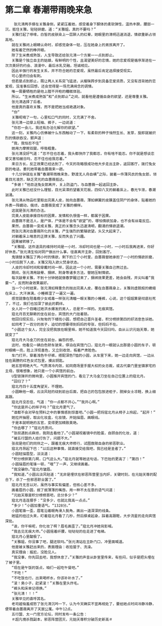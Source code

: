 # 第二章 春潮带雨晚来急
        张元清两手撑在关雅身侧，紧紧压着她，感受着身下酮体的柔软弹性，温热丰腴，腰部一沉，抵住关雅，轻轻研磨，道：“关雅姐，真的不要吗？”
       关雅打起了哆嗦，白皙的皮肤染上一层醉人的红晕，她眼里的清明迅速消退，情欲重新占领高地。
       就在关雅闭上眼睛认命时，却感觉身体一轻，压在她身上的男孩离开了。
       她有着茫然的睁开眼。
       除了生米煮成熟饭，人生导致还给张元清一个方案一一点到即止。
       关雅是个独立自主的姑娘，有鲜明的个性，且渴望美好的恋情，她的恋爱观是循序渐进在一次次美好的约会、浪漫中，最后水乳交融，坦诚相见。
       因此半强行的发生关系，并不符合她的恋爱观，虽然最后肯定选择接受现实。
       可心里终归会有刺。
       但若是点到即止，既让两人关系突飞猛进，从暧昧跨步到具备恋爱资质，又没有违背她的恋爱观，没准事后回想，还会觉得是一场充满绮念的调情。
       唯一需要牺牲的是他上膛不开枪的糟糕体验。
       所以，“生米煮成熟饭”和“点到即止”之间，就看他是遵循自身的欲望，还是尊重关雅。
       张元清选择了后者。
       他是真的喜欢关雅，而不是把她当成艳遇对象。
       “你”
       关雅呢喃了一句，心里松口气的同时，又充满了不舍。
       张元清一边穿上短袖、裤子，一边说道：
       “你忍一会儿，我还有办法化解你的欲望。”
       这一刻，关雅内心仿佛被什么东西触动了一下，有柔软的种子悄然生长、发芽，旋即就被炽烈的情欲吞没，颤声道：
       “我，我怕忍不住”
       她用力摩擦双腿，呼吸粗重。
       张元清没好气道：“忍不住也忍着，我头都快炸了我都忍，你有啥不能忍。你不就是想谈恋爱又害怕被日吗，忍不住也给我忍着。”
       来日方长，反正效果已经达到了，今天的攻略很成功他大步走出主卧，返回客厅，拨打兔女郎的电话，委托她带着血蔷薇来一趟。
       十几分钟就在关雅“春潮带雨晚来急，野渡无人舟自横”之际，披着一件薄风衣的兔女郎，领着目光凌厉，缺乏灵光的血蔷薇抵达。
       “多谢！”他目送兔女郎离开，关上防盗门，与血蔷薇一起返回主卧。
       此时关雅已经没什么理智，目光呆滞的望着天花板，四仰八叉的躺着床上，春光乍泄，春潮汹涌。
       张元清从物品栏里取出完美人皮，抛向血蔷薇，薄如蝉翼的皮膜盖住阴尸的身体，贴着她的外表一阵蠕动，俄顷，血蔷薇变成了关雅的模样。
       这就是张元清的办法。
       完美人皮能承接目标的因果，发情和仇恨值一样，都属于因果。
       血蔷薇不是活人，是尸体，尸体是不会有“欲望”的，哪怕情欲加身，也不会有丝毫反应。
       果然，血蔷薇一变成关雅，真正的关雅念头迅速清明，翻涌的情欲退潮。
       而张元清对血蔷薇所化的关雅，产生强烈的繁殖欲望。头又大起来了。
       对躺着床上喘息的正牌关雅，反而失去了兴趣。
       因果被转移了。
       “关雅姐，这件道具的维持时间是一小时，冷却时间也是一小时，一小时后我再进来，你好好休息。”张元清生怕对阴尸做出什么事，径直离开主卧，回到客厅。
       鬼镜替关雅压了两小时的情欲，剩下的三个小时里，血蔷薇替她承担了一小时的情欲折磨，一小时后脱下人皮，关雅又陷入欲火焚身状态。
       人皮的冷却时间和穿戴时间一样，因此这一个小时，需要关雅自己熬过去。
       期间，张元清用敲晕、捆绑、附身等诸多方法，替她压制情欲。
       每次敲晕关雅，不到十分钟她就做春梦醒过来了，捆绑效果更差，她会自残，并尖叫着“我要～”，反而附身效果最好。
       当一个小时结束，张元清如释重负的抛出完美人皮，覆在血蔷薇身上，关雅则虚脱般的蜷缩在床上，大汗淋漓，小睡裤湿了一遍又一遍。
       感觉就像在陪毒瘾少女戒毒一样张元清瞄一眼关雅的小睡裤，心说，这个姐姐算是彻底社死了，不过，我们也加深了彼此的羁绊。
       女人对一个目睹过她洪水爆发的男人，总是不一样的。无痕宾馆。
       寇北月百无聊赖的坐在前台，宾馆的大门挂着锁。
       他回归现实后，兴匆匆的下楼找小圆，想把自己晋升圣者，积分榜排第四的好消息告诉她。
       如同考了一百分的孩子，迫切的想要得到妈妈的夸张，但妈妈不在。
       “小圆这个女人，完全没把我放在眼里嘛，她不知道我今天回归吗，自从认识元始天尊，她就变了”
       寇北月大马金刀的坐在前台，幽怨的想。
       这时，他看见一辆白色轿车驶来，停泊在宾馆门口，寇北月一眼就认出那是小圆的车子，顿时眼睛一亮，脸上浮现喜色，又立刻收敛，板着严肃脸色。
       车门打开，穿着浅色牛仔裤，搭配深色T恤的小圆，从车里下来，她一边走向宾馆，一边从挂在肩膀的红色女式包里，摸出钥匙。
       她五官明艳大气，气质清冷内敛，如同商场里手握大权的女总裁，或古代豪门里坐镇家宅的主母，很难想象，她只是一个小宾馆的前台。
       U型锁弹开的微响里，小圆推开宾馆的门，看见了大马金刀坐在自己位置上的寇北月。
       “回归了？”
       寇北月四十五度角望天，不理她。
       小圆瞅他一眼，云淡风轻的绕到前台后面，把自己的包包放进柜子，脱掉女士凉鞋，换上细高跟。
       寇北月没忍住，气道：“你一点都不开心。”“我开心啊。”
       “你这是开心的样子吗？”寇北月更气了。
       “谁都不会对早在预料之中的事情感到惊喜吧。”小圆一把将寇北月从椅子上拎起，“起开！”
       她拉开抽屉，取出化妆盒，化妆镜，开始描眉，画眼线。
       于是本就明艳的五官，变得更加精致美艳。
       “你去哪了？”寇北月质问。
       “张叔遇到点麻烦，我刚去看他了。”小圆凝视着镜中的脸蛋，自顾自的化妆，道：
       “被五行盟的人给打伤了，问题不大。”
       张叔是他们的同伴之一，跟着无痕大师修行，试图救赎自身的邪恶职业。
       寇北月昂起下巴：“以后这种事情，就直接交给我吧，我已经是圣者了。”
       小圆轻描眉型，淡淡道：
       “积分榜排第几啊，口气这么大。”寇北月就等她这句话，下巴抬的更高了：“第四！”
       小圆描眉的笔锋一顿，“哦”了一声，又继续画着。
       “我没骗你。”寇北月皱眉。
       “我知道，”小圆云淡风轻道：“无非是埋伏在邪恶阵营里当内奸，关键时刻，在元始天尊的配合下，杀了一些邪恶职业罢了。”
       寇北月无言以对，虽然与事实有偏差，但核心差不多。
       画着眉的小圆，抿了抿薄薄的嘴唇，用一种不太在意的语气问道：
       “元始天尊是积分榜榜首吧，总分多少？”
       寇北月连连摆手：“没多少，也就比我高一点点。”
       “多少！”小圆加重语气。“1328分。”
       小圆笔锋一歪，眉笔沿着眼角滑入鬓角，画出一道深深的线条。
       她猛的扭过头来，盯着寇北月看了几秒，然后撑桌起身，踩着高跟鞋，大步流星的走向宾馆深处。
       “诶，你干嘛呢，你化妆了啊？眉毛画歪了。”寇北月冲她背影喊。
       “我去见无痕大师。”小圆摇着纤腰，哒哒哒的在走进了电梯。
       寇北月心里酸极了。
       “关雅姐，你没事了吧，腿还软吗。”张元清站在主卧门口，冲里面喊道。
       他是被关雅赶出来的，表面理由：收拾屋子、洗澡。
       真实理由：尴尬，没脸见人。
       “我没事，你先回去吧，我想休息了。”关雅的声音从卧室里传来，有些闷，似乎是把头埋在了被子里。
       “现在是午饭的饭点，咱们一起吃午餐吧。”
       “不吃！”
       “不吃饭也行，出来喝杯水，你该补补水了。”
       “滚！臭小子，赶紧滚！”关雅在里头炸毛。
       “裤头和床单记得换。”
       “张元清！！！”
       关雅罕见的直呼其名。
       老司姬恼羞成怒了张元清沉吟一下，认为今天确实不宜再相处了，要给她点时间冷静冷静，便带着血蔷薇离开了天宸公寓。中午12点。
       五行盟、太一门官方论坛，同时发布一条公告：
       ＃超凡境杀戮副本，邪恶阵营团灭，元始天尊积分破历史新高＃